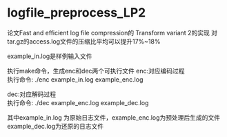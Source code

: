 # logfile_preprocess_LP2

论文Fast and efficient log file compression的 Transform variant 2的实现
对tar.gz的access.log文件的压缩比平均可以提升17%~18%

example_in.log是样例输入文件

执行make命令，生成enc和dec两个可执行文件
enc:对应编码过程    
执行命令: ./enc  example_in.log  example_enc.log

dec:对应解码过程   
执行命令: ./dec  example_enc.log example_dec.log

其中example_in.log 为原始日志文件，example_enc.log为预处理后生成的文件
example_dec.log为还原的日志文件

 
